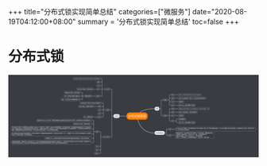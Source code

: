 +++
title="分布式锁实现简单总结"
categories=["微服务"]
date="2020-08-19T04:12:00+08:00"
summary = '分布式锁实现简单总结'
toc=false
+++

分布式锁
========

![分布式锁](img_0.png)

